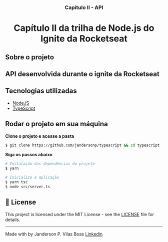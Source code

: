 <h3 align="center">
  Capítulo II - API
</h3>

<h1 align="center">
  Capítulo II da trilha de Node.js do Ignite da Rocketseat
</h1>

## Sobre o projeto

## API desenvolvida durante o ignite da Rocketseat

## Tecnologias utilizadas

- [NodeJS](https://nodejs.org/en/)
- [TypeScript](https://www.typescriptlang.org/)

## Rodar o projeto em sua máquina

**Clone o projeto e acesse a pasta**

```bash
$ git clone https://github.com/jandersonp/typescript && cd typescript
```

**Siga os passos abaixo**

```bash
# Instalação das dependências do projeto
$ yarn

# Inicializa a aplicação
$ yarn tsc
$ node src/server.ts

```

## 📝 License

This project is licensed under the MIT License - see the [LICENSE](LICENSE) file for details.

---

Made with by Janderson P. Vilas Boas [Linkedin](https://www.linkedin.com/in/jandersonvilasboas/)

